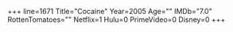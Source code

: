 +++
line=1671
Title="Cocaine"
Year=2005
Age=""
IMDb="7.0"
RottenTomatoes=""
Netflix=1
Hulu=0
PrimeVideo=0
Disney=0
+++

